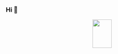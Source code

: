 ### Hi 👋
<div align=center><img width="50" height="75" src="https://upload-images.jianshu.io/upload_images/25206097-ee0579246a3057a2.png?imageMogr2/auto-orient/strip%7CimageView2/2/w/1240"/></div>

